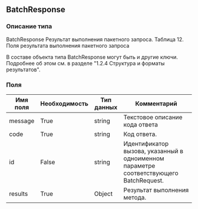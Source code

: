 ## BatchResponse
### Описание типа
BatchResponse
Результат выполнения пакетного запроса.
Таблица 12. Поля результата выполнения пакетного запроса

В составе объекта типа BatchResponse могут быть и другие ключи. Подробнее об этом см. в разделе "1.2.4 Структура и форматы результатов".

### Поля
| Имя поля | Необходимость | Тип данных | Комментарий |
|---|---|---|---|
|message|True|string|Текстовое описание кода ответа<br/>|
|code|True|string|Код ответа.<br/>|
|id|False|string|Идентификатор вызова, указанный в одноименном параметре соответствующего BatchRequest.<br/>|
|results|True|Object|Результат выполнения метода.<br/>|
